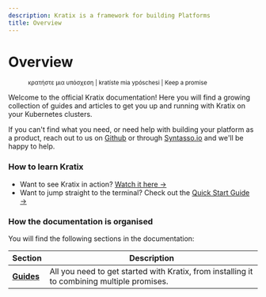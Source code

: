 ```yaml
---
description: Kratix is a framework for building Platforms
title: Overview
---
```


# Overview

<figure><img src="https://github.com/syntasso/kratix/raw/main/docs/images/white_logo_color_background.jpg" alt=""/>
<figcaption style={{"text-align": "center"}}>
<small>κρατήστε μια υπόσχεση | kratíste mia ypóschesi | Keep a promise</small>
</figcaption>
</figure>

Welcome to the official Kratix documentation! Here you will find a growing collection of guides and articles to get you up and running with Kratix on your Kubernetes clusters.

If you can't find what you need, or need help with building your platform as a product, reach out to us on [Github](https://github.com/syntasso/kratix/) or through [Syntasso.io](https://www.syntasso.io/contact-us) and we'll be happy to help.

### How to learn Kratix

* Want to see Kratix in action? [Watch it here →](intro#-want-to-see-kratix-in-action)
* Want to jump straight to the terminal? Check out the [Quick Start Guide →](guides/installing-kratix)
<!-- * Want to dive deeper? Check out our collection of [guides](../category/guides): -->
<!-- * **To understand core concepts**, jump to [fundamentals →](../category/fundamentals) -->
<!-- * **To understand how Kratix works**, jump to [architecture →](../category/architecture) -->
<!-- * **To build a powerful platform,** check out how to [combine promises →](guides/combining-promises) -->

### How the documentation is organised

You will find the following sections in the documentation:

| Section                           | Description                                                                                 |
| --------------------------------- | ------------------------------------------------------------------------------------------- |
| **[Guides](../category/guides)**  | All you need to get started with Kratix, from installing it to combining multiple promises. |

<!-- | **[Fundamentals](../category/fundamentals)**   | Learn about the fundamental concepts of Kratix, and how to leverage it to build platforms.  | -->
<!-- | **[Architecture](../category/architecture)**   | Dive deeper on how Kratix actually works.                                                   | -->
<!-- | **[Use cases](../category/use-cases)**         | Unsure if Kratix is for you? Read through some common use cases of it for different teams.  | -->

